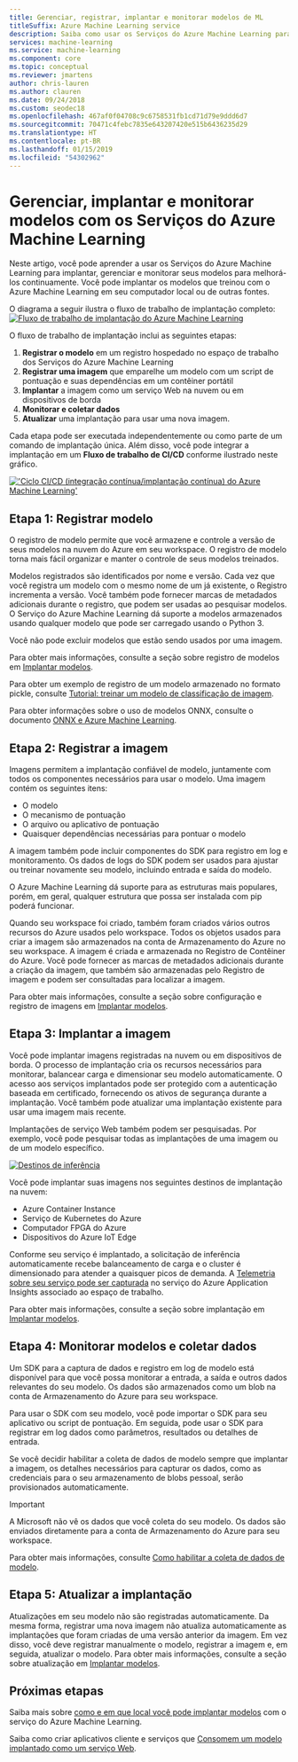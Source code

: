 ```yaml
---
title: Gerenciar, registrar, implantar e monitorar modelos de ML
titleSuffix: Azure Machine Learning service
description: Saiba como usar os Serviços do Azure Machine Learning para implantar, gerenciar e monitorar seus modelos para melhorá-los continuamente. Você pode implantar os modelos que treinou com os Serviços do Azure Machine Learning no computador local ou de outras fontes.
services: machine-learning
ms.service: machine-learning
ms.component: core
ms.topic: conceptual
ms.reviewer: jmartens
author: chris-lauren
ms.author: clauren
ms.date: 09/24/2018
ms.custom: seodec18
ms.openlocfilehash: 467af0f04708c9c6758531fb1cd71d79e9ddd6d7
ms.sourcegitcommit: 70471c4febc7835e643207420e515b6436235d29
ms.translationtype: HT
ms.contentlocale: pt-BR
ms.lasthandoff: 01/15/2019
ms.locfileid: "54302962"
---
```

# <a name="manage-deploy-and-monitor-models-with-azure-machine-learning-service"></a>Gerenciar, implantar e monitorar modelos com os Serviços do Azure Machine Learning

Neste artigo, você pode aprender a usar os Serviços do Azure Machine Learning para implantar, gerenciar e monitorar seus modelos para melhorá-los continuamente. Você pode implantar os modelos que treinou com o Azure Machine Learning em seu computador local ou de outras fontes. 

O diagrama a seguir ilustra o fluxo de trabalho de implantação completo: [ ![Fluxo de trabalho de implantação do Azure Machine Learning](media/concept-model-management-and-deployment/deployment-pipeline.png) ](media/concept-model-management-and-deployment/deployment-pipeline.png#lightbox)

O fluxo de trabalho de implantação inclui as seguintes etapas:
1. **Registrar o modelo** em um registro hospedado no espaço de trabalho dos Serviços do Azure Machine Learning
1. **Registrar uma imagem** que emparelhe um modelo com um script de pontuação e suas dependências em um contêiner portátil 
1. **Implantar** a imagem como um serviço Web na nuvem ou em dispositivos de borda
1. **Monitorar e coletar dados**
1. **Atualizar** uma implantação para usar uma nova imagem.

Cada etapa pode ser executada independentemente ou como parte de um comando de implantação única. Além disso, você pode integrar a implantação em um **Fluxo de trabalho de CI/CD** conforme ilustrado neste gráfico.

[ !['Ciclo CI/CD (integração contínua/implantação contínua) do Azure Machine Learning'](media/concept-model-management-and-deployment/model-ci-cd.png) ](media/concept-model-management-and-deployment/model-ci-cd.png#lightbox)

## <a name="step-1-register-model"></a>Etapa 1: Registrar modelo

O registro de modelo permite que você armazene e controle a versão de seus modelos na nuvem do Azure em seu workspace. O registro de modelo torna mais fácil organizar e manter o controle de seus modelos treinados.
 
Modelos registrados são identificados por nome e versão. Cada vez que você registra um modelo com o mesmo nome de um já existente, o Registro incrementa a versão. Você também pode fornecer marcas de metadados adicionais durante o registro, que podem ser usadas ao pesquisar modelos. O Serviço do Azure Machine Learning dá suporte a modelos armazenados usando qualquer modelo que pode ser carregado usando o Python 3. 

Você não pode excluir modelos que estão sendo usados por uma imagem.

Para obter mais informações, consulte a seção sobre registro de modelos em [Implantar modelos](how-to-deploy-and-where.md#registermodel).

Para obter um exemplo de registro de um modelo armazenado no formato pickle, consulte [Tutorial: treinar um modelo de classificação de imagem](tutorial-deploy-models-with-aml.md).

Para obter informações sobre o uso de modelos ONNX, consulte o documento [ONNX e Azure Machine Learning](how-to-build-deploy-onnx.md).

## <a name="step-2-register-image"></a>Etapa 2: Registrar a imagem

Imagens permitem a implantação confiável de modelo, juntamente com todos os componentes necessários para usar o modelo. Uma imagem contém os seguintes itens:

* O modelo
* O mecanismo de pontuação
* O arquivo ou aplicativo de pontuação
* Quaisquer dependências necessárias para pontuar o modelo

A imagem também pode incluir componentes do SDK para registro em log e monitoramento. Os dados de logs do SDK podem ser usados para ajustar ou treinar novamente seu modelo, incluindo entrada e saída do modelo.

O Azure Machine Learning dá suporte para as estruturas mais populares, porém, em geral, qualquer estrutura que possa ser instalada com pip poderá funcionar.

Quando seu workspace foi criado, também foram criados vários outros recursos do Azure usados pelo workspace.
Todos os objetos usados para criar a imagem são armazenados na conta de Armazenamento do Azure no seu workspace. A imagem é criada e armazenada no Registro de Contêiner do Azure. Você pode fornecer as marcas de metadados adicionais durante a criação da imagem, que também são armazenadas pelo Registro de imagem e podem ser consultadas para localizar a imagem.

Para obter mais informações, consulte a seção sobre configuração e registro de imagens em [Implantar modelos](how-to-deploy-and-where.md#configureimage).

## <a name="step-3-deploy-image"></a>Etapa 3: Implantar a imagem

Você pode implantar imagens registradas na nuvem ou em dispositivos de borda. O processo de implantação cria os recursos necessários para monitorar, balancear carga e dimensionar seu modelo automaticamente. O acesso aos serviços implantados pode ser protegido com a autenticação baseada em certificado, fornecendo os ativos de segurança durante a implantação. Você também pode atualizar uma implantação existente para usar uma imagem mais recente.

Implantações de serviço Web também podem ser pesquisadas. Por exemplo, você pode pesquisar todas as implantações de uma imagem ou de um modelo específico.

[ ![Destinos de inferência](media/concept-model-management-and-deployment/inferencing-targets.png) ](media/concept-model-management-and-deployment/inferencing-targets.png#lightbox)

Você pode implantar suas imagens nos seguintes destinos de implantação na nuvem:

* Azure Container Instance
* Serviço de Kubernetes do Azure
* Computador FPGA do Azure
* Dispositivos do Azure IoT Edge

Conforme seu serviço é implantado, a solicitação de inferência automaticamente recebe balanceamento de carga e o cluster é dimensionado para atender a quaisquer picos de demanda. A [Telemetria sobre seu serviço pode ser capturada](how-to-enable-app-insights.md) no serviço do Azure Application Insights associado ao espaço de trabalho.

Para obter mais informações, consulte a seção sobre implantação em [Implantar modelos](how-to-deploy-and-where.md#deploy).

## <a name="step-4-monitor-models-and-collect-data"></a>Etapa 4: Monitorar modelos e coletar dados

Um SDK para a captura de dados e registro em log de modelo está disponível para que você possa monitorar a entrada, a saída e outros dados relevantes do seu modelo. Os dados são armazenados como um blob na conta de Armazenamento do Azure para seu workspace.

Para usar o SDK com seu modelo, você pode importar o SDK para seu aplicativo ou script de pontuação. Em seguida, pode usar o SDK para registrar em log dados como parâmetros, resultados ou detalhes de entrada.

Se você decidir habilitar a coleta de dados de modelo sempre que implantar a imagem, os detalhes necessários para capturar os dados, como as credenciais para o seu armazenamento de blobs pessoal, serão provisionados automaticamente.

> [!Important]
> A Microsoft não vê os dados que você coleta do seu modelo. Os dados são enviados diretamente para a conta de Armazenamento do Azure para seu workspace.

Para obter mais informações, consulte [Como habilitar a coleta de dados de modelo](how-to-enable-data-collection.md).

## <a name="step-5-update-the-deployment"></a>Etapa 5: Atualizar a implantação

Atualizações em seu modelo não são registradas automaticamente. Da mesma forma, registrar uma nova imagem não atualiza automaticamente as implantações que foram criadas de uma versão anterior da imagem. Em vez disso, você deve registrar manualmente o modelo, registrar a imagem e, em seguida, atualizar o modelo. Para obter mais informações, consulte a seção sobre atualização em [Implantar modelos](how-to-deploy-and-where.md#update).

## <a name="next-steps"></a>Próximas etapas

Saiba mais sobre [como e em que local você pode implantar modelos](how-to-deploy-and-where.md) com o serviço do Azure Machine Learning.

Saiba como criar aplicativos cliente e serviços que [Consomem um modelo implantado como um serviço Web](how-to-consume-web-service.md).
